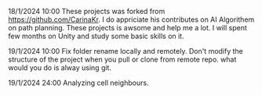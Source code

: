18/1/2024 10:00 These projects was forked from https://github.com/CarinaKr. I do appriciate his contributes on AI Algorithem on path planning. These projects is awsome and help me a lot. I will spent few months on Unity and study some basic skills on it.


19/1/2024 10:00 Fix folder rename locally and remotely. Don't modify the structure of the project when you pull or clone from remote repo. what would you do is alway using git.

19/1/2024 24:00 Analyzing cell neighbours.